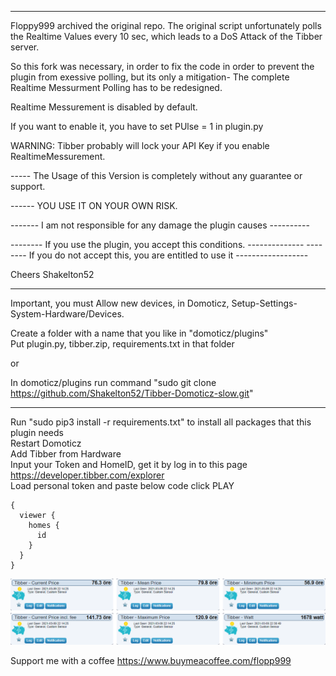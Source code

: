 -------
Floppy999 archived the original repo. 
The original script unfortunately polls the Realtime Values every 10 sec, which leads to a DoS Attack of the Tibber server.

So this fork was necessary, in order to fix the code in order to prevent the plugin from exessive polling, but its only a mitigation-
The complete Realtime Messurment Polling has to be redesigned.

Realtime Messurement is disabled by default.

If you want to enable it, you have to set 
PUlse = 1 
in plugin.py

WARNING: Tibber probably will lock your API Key if you enable  RealtimeMessurement.

-----  The Usage of this Version is completely without any guarantee or support.

------ YOU USE IT ON YOUR OWN RISK. 

------- I am not responsible for any damage the plugin causes  ---------- 

-------- If you use the plugin, you accept this conditions. --------------
-------- If you do not accept this, you are entitled to  use it ------------------

Cheers Shakelton52

-------------------------


Important, you must Allow new devices, in Domoticz, Setup-Settings-System-Hardware/Devices.

Create a folder with a name that you like in "domoticz/plugins"  
Put plugin.py, tibber.zip, requirements.txt in that folder  

or

In domoticz/plugins run command "sudo git clone  https://github.com/Shakelton52/Tibber-Domoticz-slow.git"

-------------------

Run "sudo pip3 install -r requirements.txt" to install all packages that this plugin needs  
Restart Domoticz  
Add Tibber from Hardware  
Input your Token and HomeID, get it by log in to this page https://developer.tibber.com/explorer  
Load personal token and paste below code click PLAY
```
{
  viewer {
    homes {
      id
    }
  }
}
```

![](./tibber.png "Photo")


Support me with a coffee https://www.buymeacoffee.com/flopp999
